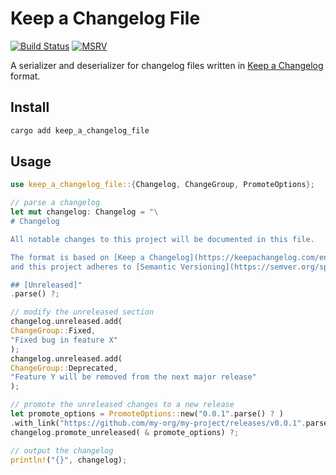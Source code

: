 # Keep a Changelog File

[![Build Status]][ci] [![MSRV]][install-rust]

A serializer and deserializer for changelog files written in [Keep a Changelog](https://keepachangelog.com/en/1.1.0/)
format.

## Install

```sh
cargo add keep_a_changelog_file
```

## Usage

```rust
use keep_a_changelog_file::{Changelog, ChangeGroup, PromoteOptions};

// parse a changelog
let mut changelog: Changelog = "\
# Changelog

All notable changes to this project will be documented in this file.

The format is based on [Keep a Changelog](https://keepachangelog.com/en/1.1.0/),
and this project adheres to [Semantic Versioning](https://semver.org/spec/v2.0.0.html).

## [Unreleased]"
.parse() ?;

// modify the unreleased section
changelog.unreleased.add(
ChangeGroup::Fixed,
"Fixed bug in feature X"
);
changelog.unreleased.add(
ChangeGroup::Deprecated,
"Feature Y will be removed from the next major release"
);

// promote the unreleased changes to a new release
let promote_options = PromoteOptions::new("0.0.1".parse() ? )
.with_link("https://github.com/my-org/my-project/releases/v0.0.1".parse() ? );
changelog.promote_unreleased( & promote_options) ?;

// output the changelog
println!("{}", changelog);
```

[Build Status]: https://img.shields.io/github/actions/workflow/status/heroku/keep_a_changelog/ci.yml?branch=main

[ci]: https://github.com/heroku/keep_a_changelog/actions/workflows/ci.yml?query=branch%3Amain

[MSRV]: https://img.shields.io/badge/MSRV-rustc_1.74+-lightgray.svg

[install-rust]: https://www.rust-lang.org/tools/install

[Docs]: https://img.shields.io/docsrs/keep_a_changelog_file

[docs.rs]: https://docs.rs/keep_a_changelog/latest/keep_a_changelog_file/

[Latest Version]: https://img.shields.io/crates/v/keep_a_changelog_file.svg

[crates.io]: https://crates.io/crates/keep_a_changelog_file
